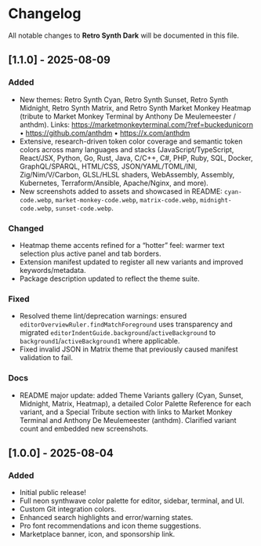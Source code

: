 # Changelog

All notable changes to **Retro Synth Dark** will be documented in this file.

## [1.1.0] - 2025-08-09
### Added
- New themes: Retro Synth Cyan, Retro Synth Sunset, Retro Synth Midnight, Retro Synth Matrix, and Retro Synth Market Monkey Heatmap (tribute to Market Monkey Terminal by Anthony De Meulemeester / anthdm). Links: https://marketmonkeyterminal.com/?ref=buckedunicorn • https://github.com/anthdm • https://x.com/anthdm
- Extensive, research-driven token color coverage and semantic token colors across many languages and stacks (JavaScript/TypeScript, React/JSX, Python, Go, Rust, Java, C/C++, C#, PHP, Ruby, SQL, Docker, GraphQL/SPARQL, HTML/CSS, JSON/YAML/TOML/INI, Zig/Nim/V/Carbon, GLSL/HLSL shaders, WebAssembly, Assembly, Kubernetes, Terraform/Ansible, Apache/Nginx, and more).
- New screenshots added to assets and showcased in README: `cyan-code.webp`, `market-monkey-code.webp`, `matrix-code.webp`, `midnight-code.webp`, `sunset-code.webp`.

### Changed
- Heatmap theme accents refined for a “hotter” feel: warmer text selection plus active panel and tab borders.
- Extension manifest updated to register all new variants and improved keywords/metadata.
- Package description updated to reflect the theme suite.

### Fixed
- Resolved theme lint/deprecation warnings: ensured `editorOverviewRuler.findMatchForeground` uses transparency and migrated `editorIndentGuide.background`/`activeBackground` to `background1`/`activeBackground1` where applicable.
- Fixed invalid JSON in Matrix theme that previously caused manifest validation to fail.

### Docs
- README major update: added Theme Variants gallery (Cyan, Sunset, Midnight, Matrix, Heatmap), a detailed Color Palette Reference for each variant, and a Special Tribute section with links to Market Monkey Terminal and Anthony De Meulemeester (anthdm). Clarified variant count and embedded new screenshots.

## [1.0.0] - 2025-08-04
### Added
- Initial public release!
- Full neon synthwave color palette for editor, sidebar, terminal, and UI.
- Custom Git integration colors.
- Enhanced search highlights and error/warning states.
- Pro font recommendations and icon theme suggestions.
- Marketplace banner, icon, and sponsorship link.
